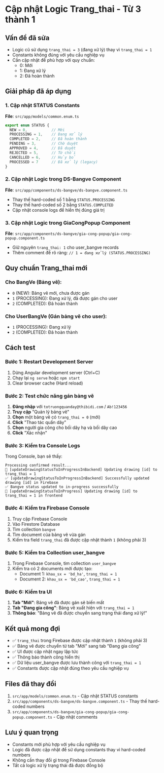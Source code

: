 # Cập nhật Logic Trang_thai - Từ 3 thành 1

## Vấn đề đã sửa
- Logic cũ sử dụng `trang_thai = 3` (đang xử lý) thay vì `trang_thai = 1`
- Constants không đúng với yêu cầu nghiệp vụ
- Cần cập nhật để phù hợp với quy chuẩn:
  - 0: Mới
  - 1: Đang xử lý
  - 2: Đã hoàn thành

## Giải pháp đã áp dụng

### 1. Cập nhật STATUS Constants
**File**: `src/app/models/common.enum.ts`
```typescript
export enum STATUS {
  NEW = 0,           // Mới
  PROCESSING = 1,    // Đang xử lý
  COMPLETED = 2,     // Đã hoàn thành
  PENDING = 3,       // Chờ duyệt
  APPROVED = 4,      // Đã duyệt
  REJECTED = 5,      // Từ chối
  CANCELLED = 6,     // Hủy bỏ
  PROCESSED = 7      // Đã xử lý (legacy)
}
```

### 2. Cập nhật Logic trong DS-Bangve Component
**File**: `src/app/components/ds-bangve/ds-bangve.component.ts`
- Thay thế hard-coded số 1 bằng `STATUS.PROCESSING`
- Thay thế hard-coded số 2 bằng `STATUS.COMPLETED`
- Cập nhật console logs để hiển thị đúng giá trị

### 3. Cập nhật Logic trong GiaCongPopup Component
**File**: `src/app/components/ds-bangve/gia-cong-popup/gia-cong-popup.component.ts`
- Giữ nguyên `trang_thai: 1` cho user_bangve records
- Thêm comment để rõ ràng: `// 1 = đang xử lý (STATUS.PROCESSING)`

## Quy chuẩn Trang_thai mới

### Cho BangVe (Bảng vẽ):
- `0` (NEW): Bảng vẽ mới, chưa được gán
- `1` (PROCESSING): Đang xử lý, đã được gán cho user
- `2` (COMPLETED): Đã hoàn thành

### Cho UserBangVe (Gán bảng vẽ cho user):
- `1` (PROCESSING): Đang xử lý
- `2` (COMPLETED): Đã hoàn thành

## Cách test

### Bước 1: Restart Development Server
1. Dừng Angular development server (Ctrl+C)
2. Chạy lại `ng serve` hoặc `npm start`
3. Clear browser cache (Hard reload)

### Bước 2: Test chức năng gán bảng vẽ
1. **Đăng nhập** với `totruongquanday@thibidi.com` / `Ab!123456`
2. **Truy cập** "Quản lý bảng vẽ"
3. **Chọn** một bảng vẽ có `trang_thai = 0` (mới)
4. **Click** "Thao tác quấn dây"
5. **Chọn** người gia công cho bối dây hạ và bối dây cao
6. **Click** "Xác nhận"

### Bước 3: Kiểm tra Console Logs
Trong Console, bạn sẽ thấy:
```
Processing confirmed result...
🔄 [updateDrawingStatusToInProgressInBackend] Updating drawing [id] to trang_thai = 1
✅ [updateDrawingStatusToInProgressInBackend] Successfully updated drawing [id] in Firebase
✅ Bangve status updated to in-progress successfully
🔄 [updateDrawingStatusToInProgress] Updating drawing [id] to trang_thai = 1 in frontend
```

### Bước 4: Kiểm tra Firebase Console
1. Truy cập Firebase Console
2. Vào Firestore Database
3. Tìm collection `bangve`
4. Tìm document của bảng vẽ vừa gán
5. Kiểm tra field `trang_thai` đã được cập nhật thành `1` (không phải 3)

### Bước 5: Kiểm tra Collection user_bangve
1. Trong Firebase Console, tìm collection `user_bangve`
2. Kiểm tra có 2 documents mới được tạo:
   - Document 1: `khau_sx = 'bd_ha'`, `trang_thai = 1`
   - Document 2: `khau_sx = 'bd_cao'`, `trang_thai = 1`

### Bước 6: Kiểm tra UI
1. **Tab "Mới"**: Bảng vẽ đã được gán sẽ biến mất
2. **Tab "Đang gia công"**: Bảng vẽ xuất hiện với `trang_thai = 1`
3. **Thông báo**: "Bảng vẽ đã được chuyển sang trạng thái đang xử lý!"

## Kết quả mong đợi
- ✅ `trang_thai` trong Firebase được cập nhật thành `1` (không phải 3)
- ✅ Bảng vẽ được chuyển từ tab "Mới" sang tab "Đang gia công"
- ✅ UI được cập nhật ngay lập tức
- ✅ Thông báo thành công hiển thị
- ✅ Dữ liệu user_bangve được lưu thành công với `trang_thai = 1`
- ✅ Constants được cập nhật đúng theo yêu cầu nghiệp vụ

## Files đã thay đổi
1. `src/app/models/common.enum.ts` - Cập nhật STATUS constants
2. `src/app/components/ds-bangve/ds-bangve.component.ts` - Thay thế hard-coded numbers
3. `src/app/components/ds-bangve/gia-cong-popup/gia-cong-popup.component.ts` - Cập nhật comments

## Lưu ý quan trọng
- Constants mới phù hợp với yêu cầu nghiệp vụ
- Logic đã được cập nhật để sử dụng constants thay vì hard-coded numbers
- Không cần thay đổi gì trong Firebase Console
- Tất cả logic xử lý trạng thái đã được đồng bộ
